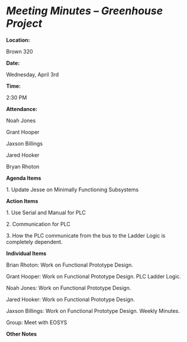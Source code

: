 <a name="br1"></a> 

# *Meeting Minutes – Greenhouse Project*<a name="br1"></a> 

**Location:**

Brown 320

**Date:**

Wednesday, April 3rd

**Time:**

2:30 PM

**Attendance:**

Noah Jones

Grant Hooper

Jaxson Billings

Jared Hooker

Bryan Rhoton

**Agenda Items**

1\. Update Jesse on Minimally Functioning Subsystems

**Action Items**

1\. Use Serial and Manual for PLC

2\. Communication for PLC

3\. How the PLC communicate from the bus to the Ladder Logic is completely dependent.

**Individual Items**

Brian Rhoton: Work on Functional Prototype Design.

Grant Hooper: Work on Functional Prototype Design. PLC Ladder Logic.

Noah Jones: Work on Functional Prototype Design.

Jared Hooker: Work on Functional Prototype Design.

Jaxson Billings: Work on Functional Prototype Design. Weekly Minutes.

Group: Meet with EOSYS

**Other Notes**
